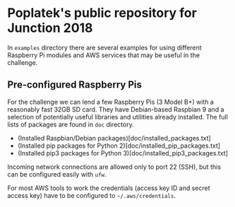Poplatek's public repository for Junction 2018
==============================================

In `examples` directory there are several examples for using different
Raspberry Pi modules and AWS services that may be useful in the challenge.

Pre-configured Raspberry Pis
----------------------------

For the challenge we can lend a few Raspberry Pis (3 Model B+) with a
reasonably fast 32GB SD card. They have Debian-based Raspbian 9 and a
selection of potentially useful libraries and utilities already installed.
The full lists of packages are found in `doc` directory.

* (Installed Raspbian/Debian packages)[doc/installed_packages.txt]
* (Installed pip packages for Python 2)[doc/installed_pip_packages.txt]
* (Installed pip3 packages for Python 3)[doc/installed_pip3_packages.txt]

Incoming network connections are allowed only to port 22 (SSH), but this can be configured easily with `ufw`.

For most AWS tools to work the credentials (access key ID and secret access
key) have to be configured to `~/.aws/credentials`.
